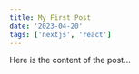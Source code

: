 ```yaml
---
title: My First Post
date: '2023-04-20'
tags: ['nextjs', 'react']
---
```


Here is the content of the post...